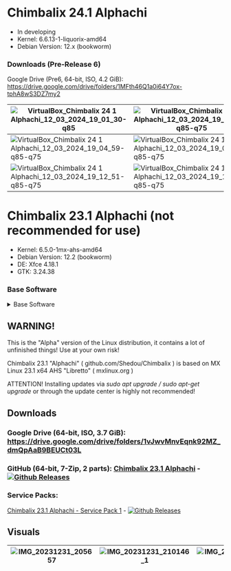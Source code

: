 # Chimbalix 24.1 Alphachi
* In developing
* Kernel: 6.6.13-1-liquorix-amd64
* Debian Version: 12.x (bookworm)
### Downloads (Pre-Release 6)
Google Drive (Pre6, 64-bit, ISO, 4.2 GiB): https://drive.google.com/drive/folders/1MFth46Q1a0i64Y7ox-tphA8wS3DZ7my2

|![VirtualBox_Chimbalix 24 1 Alphachi_12_03_2024_19_01_30-q85](https://github.com/Shedou/Chimbalix/assets/19572158/41baa8f7-b00b-4e11-a504-962f7b6992bf)|![VirtualBox_Chimbalix 24 1 Alphachi_12_03_2024_19_03_45-q85-q75](https://github.com/Shedou/Chimbalix/assets/19572158/cde2e179-e416-4ddc-b3e0-0b9a649c0f8a)|![VirtualBox_Chimbalix 24 1 Alphachi_12_03_2024_19_04_14-q85-q75](https://github.com/Shedou/Chimbalix/assets/19572158/d05236de-4893-44f6-ac3f-db6d0c911222)|![VirtualBox_Chimbalix 24 1 Alphachi_12_03_2024_19_04_38-q85-q75](https://github.com/Shedou/Chimbalix/assets/19572158/82bea8ec-bb5f-4e35-9548-6c2014cd2eb4)|
|-|-|-|-|
|![VirtualBox_Chimbalix 24 1 Alphachi_12_03_2024_19_04_59-q85-q75](https://github.com/Shedou/Chimbalix/assets/19572158/7f4e83f9-6286-431d-a1c2-b4658d7d8829)|![VirtualBox_Chimbalix 24 1 Alphachi_12_03_2024_19_08_31-q85-q75](https://github.com/Shedou/Chimbalix/assets/19572158/1c36ca94-9019-4d2a-97c2-18379fd4a08a)|![VirtualBox_Chimbalix 24 1 Alphachi_12_03_2024_19_10_07-q85-q75](https://github.com/Shedou/Chimbalix/assets/19572158/7650673a-fcf2-4179-9ba0-2f59e239aaf1)|![VirtualBox_Chimbalix 24 1 Alphachi_12_03_2024_19_12_44-q85-q75](https://github.com/Shedou/Chimbalix/assets/19572158/5cea498e-8c70-49a9-9c9e-5cf1699979ea)|
|![VirtualBox_Chimbalix 24 1 Alphachi_12_03_2024_19_12_51-q85-q75](https://github.com/Shedou/Chimbalix/assets/19572158/6cfb47b7-d86d-432b-b01c-d986157bb364)|![VirtualBox_Chimbalix 24 1 Alphachi_12_03_2024_19_13_10-q85-q75](https://github.com/Shedou/Chimbalix/assets/19572158/1752a3b1-c600-4739-809f-a0f1109672d3)|![VirtualBox_Chimbalix 24 1 Alphachi_12_03_2024_19_23_21-q85-q75](https://github.com/Shedou/Chimbalix/assets/19572158/5e6d7ab0-17d2-4d7b-a5b5-6a8b7d3be838)|![VirtualBox_Chimbalix 24 1 Alphachi_12_03_2024_19_23_32-q85-q75](https://github.com/Shedou/Chimbalix/assets/19572158/ac8a7e9c-6038-4cdb-89e7-c1074610f51e)|

# Chimbalix 23.1 Alphachi (not recommended for use)
* Kernel: 6.5.0-1mx-ahs-amd64
* Debian Version: 12.2 (bookworm)
* DE: Xfce 4.18.1
* GTK: 3.24.38
### Base Software

<details>
  <summary>Base Software</summary>

* File Managers: Thunar, Midnight Commander (CLI).
* Archivers: Ark, Engrampa, File Roller.
* Task Managers: System Monitoring Center, Xfce, Htop (CLI)
* Web Browsers: Firefox, MX Viewer.
* Office: LibreOffice.
* Image Viewer: Nomacs.
* Media Player: VLC.
* Text Editors: FeatherPad, Midnight Commander (CLI), Nano (CLI).
* Image Editors: Krita, RawTherapee.
* Audio Editor: Audacity.
* Video Editor: KDEnLive.
* 3D Modelling: Blender.
* IDE: Geany.
* Benchmarks: ChimbaBench, KDiskMark, HardInfo.
* Wine: Staging 8.12, Winetricks, custom wine prefix.

</details>

## WARNING!

This is the "Alpha" version of the Linux distribution, it contains a lot of unfinished things! Use at your own risk!

Chimbalix 23.1 "Alphachi" ( github.com/Shedou/Chimbalix ) is based on MX Linux 23.1 x64 AHS "Libretto" ( mxlinux.org )

ATTENTION! Installing updates via *sudo apt upgrade / sudo apt-get upgrade* or through the update center is highly not recommended!

## Downloads

### Google Drive (64-bit, ISO, 3.7 GiB): https://drive.google.com/drive/folders/1vJwvMnvEqnk92MZ_dmQpAaB9BEUCt03L

### GitHub (64-bit, 7-Zip, 2 parts): [Chimbalix 23.1 Alphachi](https://github.com/Shedou/Chimbalix/releases/tag/Chimbalix_v1) - [![Github Releases](https://img.shields.io/github/downloads/Shedou/Chimbalix/Chimbalix_v1/total.svg)](https://github.com/Shedou/Chimbalix/releases/tag/Chimbalix_v1)

### Service Packs:
[Chimbalix 23.1 Alphachi - Service Pack 1](https://github.com/Shedou/Chimbalix/releases/tag/Chimbalix_v1_sp1) - [![Github Releases](https://img.shields.io/github/downloads/Shedou/Chimbalix/Chimbalix_v1_sp1/total.svg)](https://github.com/Shedou/Chimbalix/releases/tag/Chimbalix_v1_sp1)

## Visuals

|![IMG_20231231_205657](https://github.com/Shedou/Chimbalix/assets/19572158/82976618-a74b-4911-9e6f-cf3a6ed5f6d7)|![IMG_20231231_210146_1](https://github.com/Shedou/Chimbalix/assets/19572158/f0528658-7330-445a-937d-8ddb6771c94b)|![IMG_20231231_210235](https://github.com/Shedou/Chimbalix/assets/19572158/eb6c2bb8-91c9-407d-9123-b51eeb295e4c)|![IMG_20231231_210314](https://github.com/Shedou/Chimbalix/assets/19572158/b8c409b6-6e8c-44ac-b301-6ac7f6840993)|
|-|-|-|-|


